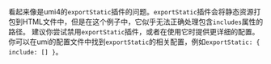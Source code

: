 看起来像是umi4的`exportStatic`插件的问题。`exportStatic`插件会将静态资源打包到HTML文件中，但是在这个例子中，它似乎无法正确处理包含`includes`属性的路径。
建议你尝试禁用`exportStatic`插件，或者在使用它时提供更详细的配置。你可以在umi的配置文件中找到`exportStatic`的相关配置，例如`exportStatic: { include: [] }`。

